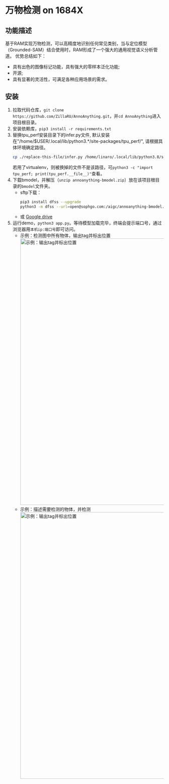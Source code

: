 # 万物检测 on 1684X
## 功能描述
基于RAM实现万物检测，可以高精度地识别任何常见类别，当与定位模型（Grounded-SAM）结合使用时，RAM形成了一个强大的通用视觉语义分析管道。
优势总结如下：
- 具有出色的图像标记功能，具有强大的零样本泛化功能;
- 开源;
- 具有显著的灵活性，可满足各种应用场景的需求。

## 安装
1. 拉取代码仓库，`git clone https://github.com/ZillaRU/AnnoAnything.git`，并`cd AnnoAnything`进入项目根目录。
2. 安装依赖库，`pip3 install -r requirements.txt`
3. 替换tpu_perf安装目录下的infer.py文件, 默认安装在"/home/$USER/.local/lib/python3.*/site-packages/tpu_perf/", 请根据具体环境确定路径。
    ```bash
    cp ./replace-this-file/infer.py /home/linaro/.local/lib/python3.8/site-packages/tpu_perf/ 
    ```
    若用了virtualenv，则被换掉的文件不是该路径，可`python3 -c "import tpu_perf; print(tpu_perf.__file__)"`查看。
4. 下载bmodel，并解压（`unzip annoanything-bmodel.zip`）放在该项目根目录的`bmodel`文件夹。
   - sftp下载：
       ```bash
       pip3 install dfss --upgrade
       python3 -m dfss --url=open@sophgo.com:/aigc/annoanything-bmodel.zip
       ```
   - 或 [Google drive](https://drive.google.com/drive/folders/1WFfq32nKCYhEwJvCZV5XYw9sFRriZYqP?usp=sharing)
5. 运行demo，`python3 app.py`。等待模型加载完毕，终端会提示端口号，通过浏览器用`本机ip:端口号`即可访问。
    - 示例：检测图中所有物体，输出tag并标出位置
      <img width="848" alt="示例：输出tag并标出位置" src="https://github.com/ZillaRU/AnnoAnything/assets/25343084/6a77ed66-3555-48c4-a58f-d3d52b2290fa">
    - 示例：描述需要检测的物体，并检测
      <img width="848" alt="示例：输出tag并标出位置" src="https://github.com/ZillaRU/AnnoAnything/assets/25343084/7248472e-b0e3-46b6-bd1b-c5b5df13a0d5">

    

